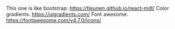 This one is like bootstrap:
https://tleunen.github.io/react-mdl/
Color gradients:
https://uigradients.com/
Font awesome:
https://fontawesome.com/v4.7.0/icons/